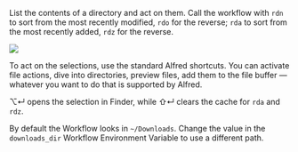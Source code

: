 List the contents of a directory and act on them. Call the workflow with `rdn` to sort from the most recently modified, `rdo` for the reverse; `rda` to sort from the most recently added, `rdz` for the reverse.

![](https://i.imgur.com/2kGDKPa.png)

To act on the selections, use the standard Alfred shortcuts. You can activate file actions, dive into directories, preview files, add them to the file buffer — whatever you want to do that is supported by Alfred.

⌥↵ opens the selection in Finder, while ⇧↵ clears the cache for `rda` and `rdz`.

By default the Workflow looks in `~/Downloads`. Change the value in the `downloads_dir` Workflow Environment Variable to use a different path.
